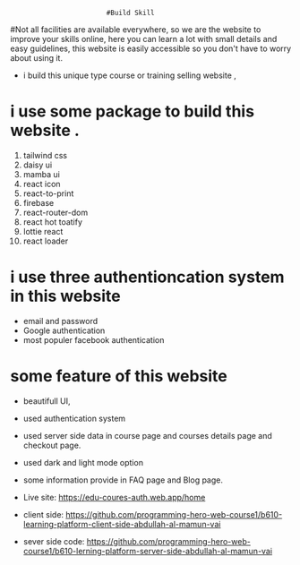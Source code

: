 
                            #Build Skill
#Not all facilities are available everywhere, so we are the website to improve your skills online, here you can learn a lot with small details and easy guidelines, this website is easily accessible so you don't have to worry about using it.
* i build this unique type course or training selling website ,
# i use some package to build this website .
 1. tailwind css
 2. daisy ui
 3. mamba ui
 4. react icon
 5. react-to-print
 6. firebase
 7. react-router-dom
 8. react hot toatify
 9. lottie react
 10. react loader 
 # i use three authentioncation system in this website
 * email and password
 * Google authentication
 * most populer facebook authentication
# some feature of this website
* beautifull UI,
* used authentication system
* used server side data in course page and courses details page and checkout page.
* used dark and light mode option
* some information provide in FAQ page and Blog page.

* Live site: https://edu-coures-auth.web.app/home

* client side: https://github.com/programming-hero-web-course1/b610-learning-platform-client-side-abdullah-al-mamun-vai

* sever side code: https://github.com/programming-hero-web-course1/b610-lerning-platform-server-side-abdullah-al-mamun-vai